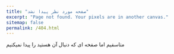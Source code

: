 ```yaml
---
title: "صفحه مورد نظر پیدا نشد"
excerpt: "Page not found. Your pixels are in another canvas."
sitemap: false
permalink: /404.html
---
```


متاسفیم اما صفحه ای که دنبال آن هستید را پیدا نمیکنیم
